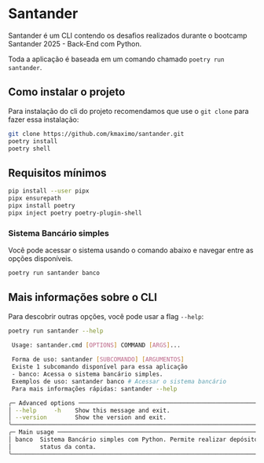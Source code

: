 
# Santander

Santander é um CLI contendo os desafios realizados durante o bootcamp Santander 2025 - Back-End com Python.

Toda a aplicação é baseada em um comando chamado `poetry run santander`.

## Como instalar o projeto

Para instalação do cli do projeto recomendamos que use o `git clone` para fazer essa instalação:

```bash
git clone https://github.com/kmaximo/santander.git
poetry install
poetry shell
```

## Requisitos mínimos

```bash
pip install --user pipx
pipx ensurepath
pipx install poetry
pipx inject poetry poetry-plugin-shell
```


### Sistema Bancário simples

Você pode acessar o sistema usando o comando abaixo e navegar entre as opções disponíveis.

```bash
poetry run santander banco
```

## Mais informações sobre o CLI

Para descobrir outras opções, você pode usar a flag `--help`:

```bash
poetry run santander --help
                                                                       
 Usage: santander.cmd [OPTIONS] COMMAND [ARGS]...

 Forma de uso: santander [SUBCOMANDO] [ARGUMENTOS]
 Existe 1 subcomando disponível para essa aplicação
 - banco: Acessa o sistema bancário simples.
 Exemplos de uso: santander banco # Acessar o sistema bancário
 Para mais informações rápidas: santander --help

╭─ Advanced options ──────────────────────────────────────────────────────────────────────────────────────╮
│ --help     -h    Show this message and exit.                                                            │
│ --version        Show the version and exit.                                                             │
╰─────────────────────────────────────────────────────────────────────────────────────────────────────────╯
╭─ Main usage ────────────────────────────────────────────────────────────────────────────────────────────╮
│ banco  Sistema Bancário simples com Python. Permite realizar depósitos, saques e consultar extrato e    │
│        status da conta.                                                                                 │
╰─────────────────────────────────────────────────────────────────────────────────────────────────────────╯
```
